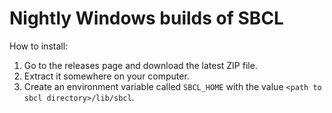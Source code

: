 # Nightly Windows builds of SBCL

How to install:
1. Go to the releases page and download the latest ZIP file.
2. Extract it somewhere on your computer.
3. Create an environment variable called `SBCL_HOME` with the value `<path to sbcl directory>/lib/sbcl`.

